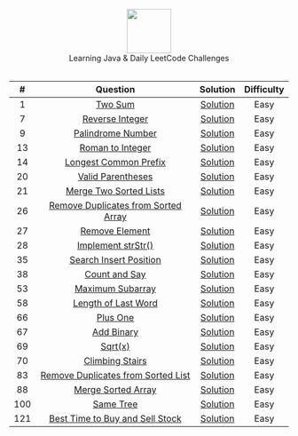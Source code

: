 <p align="center">
  <a href="https://leetcode.com/eugenlee/">
    <img height=80 src="https://leetcode.com/static/webpack_bundles/images/logo-dark.e99485d9b.svg">
  </a>
  <br> Learning Java & Daily LeetCode Challenges
  <br><br>
</p>


|   ﻿#  |                                                                 Question                                                                |                                                                          Solution                                                                         | Difficulty |
|:----:|:----------------------------------------------------------------------------------------------------------------------------------------:|:---------------------------------------------------------------------------------------------------------------------------------------------------------:|:----------:|
|   1  | [Two Sum](https://leetcode.com/problems/two-sum)                                                                                         | [Solution](https://github.com/eugenlee/leetcode/blob/master/Solutions/Two%20Sum.MD)                                                                       |    Easy    |
|   7  | [Reverse Integer](https://leetcode.com/problems/reverse-integer)                                                                         | [Solution](https://github.com/eugenlee/leetcode/blob/master/Solutions/Reverse%20Integer.MD)                                                               |    Easy    |
|   9  | [Palindrome Number](https://leetcode.com/problems/palindrome-number)                                                                     | [Solution](https://github.com/eugenlee/leetcode/blob/master/Solutions/Palindrome%20Number.MD)                                                             |    Easy    |
|  13  | [Roman to Integer](https://leetcode.com/problems/roman-to-integer)                                                                       | [Solution](https://github.com/eugenlee/leetcode/blob/master/Solutions/Roman%20to%20Integer.MD)                                                            |    Easy    |
|  14  | [Longest Common Prefix](https://leetcode.com/problems/longest-common-prefix)                                                             | [Solution](https://github.com/eugenlee/leetcode/blob/master/Solutions/Longest%20Common%20Prefix.MD)                                                       |    Easy    |
|  20  | [Valid Parentheses](https://leetcode.com/problems/valid-parentheses)                                                                     | [Solution](https://github.com/eugenlee/leetcode/blob/master/Solutions/Valid%20Parentheses.MD)                                                             |    Easy    |
|  21  | [Merge Two Sorted Lists](https://leetcode.com/problems/merge-two-sorted-lists)                                                           | [Solution](https://github.com/eugenlee/leetcode/blob/master/Solutions/Merge%20Two%20Sorted%20Lists.MD)                                                    |    Easy    |
|  26  | [Remove Duplicates from Sorted Array](https://leetcode.com/problems/remove-duplicates-from-sorted-array)                                 | [Solution](https://github.com/eugenlee/leetcode/blob/master/Solutions/Remove%20Duplicates%20from%20Sorted%20Array.MD)                                     |    Easy    |
|  27  | [Remove Element](https://leetcode.com/problems/remove-element/)                                                                          | [Solution](https://github.com/eugenlee/leetcode/blob/master/Solutions/Remove%20Element.MD)                                                                |    Easy    |
|  28  | [Implement strStr()](https://leetcode.com/problems/implement-strstr)                                                                     | [Solution](https://github.com/eugenlee/leetcode/blob/master/Solutions/Implement%20strStr().MD)                                                            |    Easy    |
|  35  | [Search Insert Position](https://leetcode.com/problems/search-insert-position)                                                           | [Solution](https://github.com/eugenlee/leetcode/blob/master/Solutions/Search%20Insert%20Position.MD)                                                      |    Easy    |
|  38  | [Count and Say](https://leetcode.com/problems/count-and-say)                                                                             | [Solution](https://github.com/eugenlee/leetcode/blob/master/Solutions/Count%20and%20Say.MD)                                                               |    Easy    |
|  53  | [Maximum Subarray](https://leetcode.com/problems/maximum-subarray)                                                                       | [Solution](https://github.com/eugenlee/leetcode/blob/master/Solutions/Maximum%20Subarray.MD)                                                              |    Easy    |
|  58  | [Length of Last Word](https://leetcode.com/problems/length-of-last-word)                                                                 | [Solution](https://github.com/eugenlee/leetcode/blob/master/Solutions/Length%20of%20Last%20Word.MD)                                                       |    Easy    |
|  66  | [Plus One](https://leetcode.com/problems/plus-one)                                                                                       | [Solution](https://github.com/eugenlee/leetcode/blob/master/Solutions/Plus%20One.MD)                                                                      |    Easy    |
|  67  | [Add Binary](https://leetcode.com/problems/add-binary)                                                                                   | [Solution](https://github.com/eugenlee/leetcode/blob/master/Solutions/Add%20Binary.MD)                                                                    |    Easy    |
|  69  | [Sqrt(x)](https://leetcode.com/problems/sqrtx)                                                                                           | [Solution](https://github.com/eugenlee/leetcode/blob/master/Solutions/Sqrt%20(x).MD)                                                                      |    Easy    |
|  70  | [Climbing Stairs](https://leetcode.com/problems/climbing-stairs)                                                                         | [Solution](https://github.com/eugenlee/leetcode/blob/master/Solutions/Climbing%20Stairs.MD)                                                               |    Easy    |
|  83  | [Remove Duplicates from Sorted List](https://leetcode.com/problems/remove-duplicates-from-sorted-list)                                   | [Solution](https://github.com/eugenlee/leetcode/blob/master/Solutions/Remove%20Duplicates%20from%20Sorted%20List.MD)                                      |    Easy    |
|  88  | [Merge Sorted Array](https://leetcode.com/problems/merge-sorted-array)                                                                   | [Solution](https://github.com/eugenlee/leetcode/blob/master/Solutions/Merge%20Sorted%20Array.MD)                                                          |    Easy    |
| 100  | [Same Tree](https://leetcode.com/problems/same-tree)                                                                                     | [Solution](https://github.com/eugenlee/leetcode/blob/master/Solutions/Same%20Tree.MD)                                                                     |    Easy    |
| 121  | [Best Time to Buy and Sell Stock](https://leetcode.com/problems/best-time-to-buy-and-sell-stock/)                                        | [Solution](https://github.com/eugenlee/leetcode/blob/master/Solutions/Best%20Time%20to%20Buy%20and%20Sell%20a%20Stock.MD)                                 |    Easy    |
